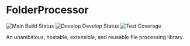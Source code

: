 # FolderProcessor
![Main Build Status](https://github.com/JerrettDavis/FolderProcessor/actions/workflows/main.yml)
![Develop Develop Status](https://github.com/JerrettDavis/FolderProcessor/actions/workflows/develop.yml)
![Test Coverage](https://img.shields.io/endpoint?url=https://gist.githubusercontent.com/JerrettDavis/c0d1f93e62b9e0910bffca6a7c0aede0/raw/0cf8241600fb0658e2ca506aee0e6e131443ff41/code-coverage.json)

An unambitious, hostable, extensible, and reusable file processing library.


